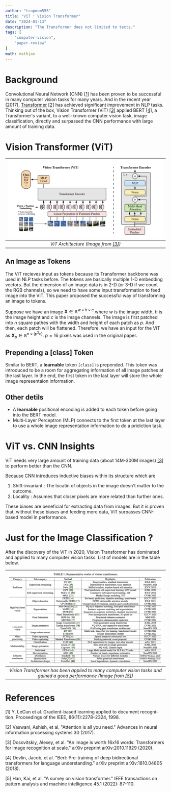 ```yaml
---
author: "trapoom555"
title: "ViT : Vision Transformer"
date: "2024-01-13"
description: "The Transformer does not limited to texts."
tags: [
    "computer-vision",
    "paper-review"
]
math: mathjax
---
```

# Background

Convolutional Neural Network (CNN) [[1]](#1) has been proven to be successful in many computer vision tasks for many years. And in the recent year (2017), [Transformer](https://trapoom555.github.io/trapoom555-blog/posts/transformer/) [[2]](#2) has achieved significant improvement in NLP tasks. Thinking out of the box, Vision Transformer (ViT) [[3]](#3) applied BERT [[4]](#4), a Transformer's variant, to a well-known computer vision task, image classification, directly and surpassed the CNN performance with large amount of training data.

# Vision Transformer (ViT)

| ![ViT architecture picture](https://github.com/trapoom555/trapoom555-blog/blob/main/static/images/ViT/ViT_architecture.png?raw=true) |
|:--:| 
| *ViT Architecture (Image from [[3]](#3))* |

## An Image as Tokens

The ViT recieves input as tokens because its Transformer backbone was used in NLP tasks before. The tokens are basically multiple 1-D embedding vectors. But the dimension of an image data is in 2-D (or 3-D if we count the RGB channels), so we need to have some input transformation to feed image into the ViT. This paper proposed the successful way of transforming an image to tokens.

Suppose we have an image $\boldsymbol X \in \mathbb{R}^{w \times h\times c}$ where $w$ is the image width, $h$ is the image height and $c$ is the image channels. The image is first patched into $n$ square pathes with the width and height of each patch as $p$. And then, each patch will be flattened. Therefore, we have an input for the ViT as $\boldsymbol X_p \in \mathbb{R}^{n \times (p^2 c)}$. $p=16$ pixels was used in the original paper.

## Prepending a [class] Token

Similar to BERT, a **learnable** token `[class]` is prepended. This token was introduced to be a room for aggregating information of all image patches at the last layer. In the end, the first token in the last layer will store the whole image representaion information.

## Other detils
- A **learnable** positional encoding is added to each token before going into the BERT model.
- Multi-Layer Perceptron (MLP) connects to the first token at the last layer to use a whole image representation information to do a pridiction task.




# ViT vs. CNN Insights

ViT needs very large amount of training data (about 14M-300M images) [[3]](#3) to perform better than the CNN. 

Because CNN introduces inductive biases within its structure which are
1. Shift-invariant : The locatin of objects in the image doesn't matter to the outcome.
2. Locality : Assumes that closer pixels are more related than further ones.

These biases are beneficial for extracting data from images. But it is proven that, without these biases and feeding more data, ViT surpasses CNN-based model in performance.


# Just for the Image Classification ?

After the discovery of the ViT in 2020, Vision Transformer has dominated and applied to many computer vision tasks. List of models are in the table below.

| <img src="https://github.com/trapoom555/trapoom555-blog/blob/main/static/images/ViT/vison_transformer_tasks.png?raw=true" style= "display: block; margin-left: auto; margin-right: auto; width: 100%;"/>|
|:--:| 
| *Vision Transformer has been applied to many computer vision tasks and gained a good performance (Image from [[5]](#5))* |

# References

<a id="1">[1]</a> Y. LeCun et al. Gradient-based learning applied to document recogni- tion. Proceedings of the IEEE, 86(11):2278–2324, 1998.

<a id="2">[2]</a> 
Vaswani, Ashish, et al. "Attention is all you need." Advances in neural information processing systems 30 (2017).

<a id="3">[3]</a>
Dosovitskiy, Alexey, et al. "An image is worth 16x16 words: Transformers for image recognition at scale." arXiv preprint arXiv:2010.11929 (2020).

<a id="4">[4]</a>
Devlin, Jacob, et al. "Bert: Pre-training of deep bidirectional transformers for language understanding." arXiv preprint arXiv:1810.04805 (2018).

<a id="5">[5]</a>
Han, Kai, et al. "A survey on vision transformer." IEEE transactions on pattern analysis and machine intelligence 45.1 (2022): 87-110.